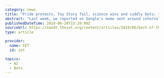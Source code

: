 ```yaml
---
category: news
title: "Pride protests, Toy Story fail, science wins and cuddly bots: the week’s top tech news"
abstract: "Last week, we reported on Google's memo sent around internally warning members of staff not to protest agains the company's policies at the annual Pride parade. Employees planned to march alongside the float, protesting Google’s failures to protect LGBT+ ..."
publishedDateTime: 2019-06-28T15:28:00Z
sourceUrl: https://eandt.theiet.org/content/articles/2019/06/best-of-the-weeks-news-280619/
type: article

provider:
  name: IET
  id: iet

topics:
  - AI
  - Bots
---
```

